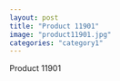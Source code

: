 ```yaml
---
layout: post
title: "Product 11901"
image: "product11901.jpg"
categories: "category1"
---
```

Product 11901
